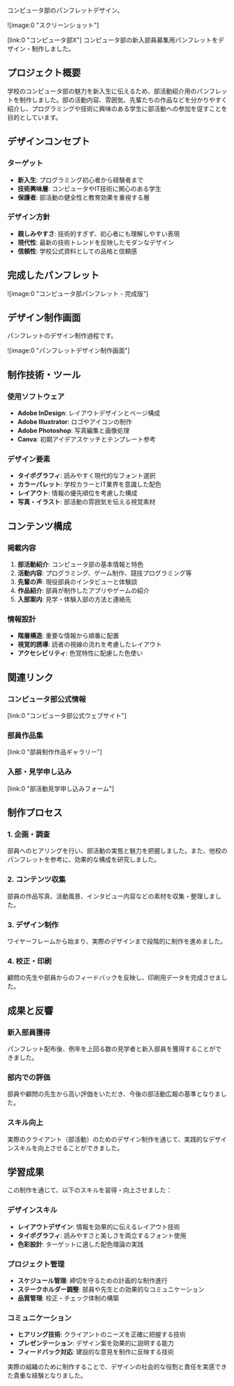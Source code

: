 コンピュータ部のパンフレットデザイン。

![image:0 "スクリーンショット"]

[link:0 "コンピュータ部X"]
コンピュータ部の新入部員募集用パンフレットをデザイン・制作しました。

## プロジェクト概要

学校のコンピュータ部の魅力を新入生に伝えるため、部活動紹介用のパンフレットを制作しました。部の活動内容、雰囲気、先輩たちの作品などを分かりやすく紹介し、プログラミングや技術に興味のある学生に部活動への参加を促すことを目的としています。

## デザインコンセプト

### ターゲット

- **新入生**: プログラミング初心者から経験者まで
- **技術興味層**: コンピュータやIT技術に関心のある学生
- **保護者**: 部活動の健全性と教育効果を重視する層

### デザイン方針

- **親しみやすさ**: 技術的すぎず、初心者にも理解しやすい表現
- **現代性**: 最新の技術トレンドを反映したモダンなデザイン
- **信頼性**: 学校公式資料としての品格と信頼感

## 完成したパンフレット

![image:0 "コンピュータ部パンフレット - 完成版"]

## デザイン制作画面

パンフレットのデザイン制作過程です。

![image:0 "パンフレットデザイン制作画面"]

## 制作技術・ツール

### 使用ソフトウェア

- **Adobe InDesign**: レイアウトデザインとページ構成
- **Adobe Illustrator**: ロゴやアイコンの制作
- **Adobe Photoshop**: 写真編集と画像処理
- **Canva**: 初期アイデアスケッチとテンプレート参考

### デザイン要素

- **タイポグラフィ**: 読みやすく現代的なフォント選択
- **カラーパレット**: 学校カラーとIT業界を意識した配色
- **レイアウト**: 情報の優先順位を考慮した構成
- **写真・イラスト**: 部活動の雰囲気を伝える視覚素材

## コンテンツ構成

### 掲載内容

1. **部活動紹介**: コンピュータ部の基本情報と特色
2. **活動内容**: プログラミング、ゲーム制作、競技プログラミング等
3. **先輩の声**: 現役部員のインタビューと体験談
4. **作品紹介**: 部員が制作したアプリやゲームの紹介
5. **入部案内**: 見学・体験入部の方法と連絡先

### 情報設計

- **階層構造**: 重要な情報から順番に配置
- **視覚的誘導**: 読者の視線の流れを考慮したレイアウト
- **アクセシビリティ**: 色覚特性に配慮した色使い

## 関連リンク

### コンピュータ部公式情報

[link:0 "コンピュータ部公式ウェブサイト"]

### 部員作品集

[link:0 "部員制作作品ギャラリー"]

### 入部・見学申し込み

[link:0 "部活動見学申し込みフォーム"]

## 制作プロセス

### 1. 企画・調査

部員へのヒアリングを行い、部活動の実態と魅力を把握しました。また、他校のパンフレットを参考に、効果的な構成を研究しました。

### 2. コンテンツ収集

部員の作品写真、活動風景、インタビュー内容などの素材を収集・整理しました。

### 3. デザイン制作

ワイヤーフレームから始まり、実際のデザインまで段階的に制作を進めました。

### 4. 校正・印刷

顧問の先生や部員からのフィードバックを反映し、印刷用データを完成させました。

## 成果と反響

### 新入部員獲得

パンフレット配布後、例年を上回る数の見学者と新入部員を獲得することができました。

### 部内での評価

部員や顧問の先生から高い評価をいただき、今後の部活動広報の基準となりました。

### スキル向上

実際のクライアント（部活動）のためのデザイン制作を通じて、実践的なデザインスキルを向上させることができました。

## 学習成果

この制作を通じて、以下のスキルを習得・向上させました：

### デザインスキル

- **レイアウトデザイン**: 情報を効果的に伝えるレイアウト技術
- **タイポグラフィ**: 読みやすさと美しさを両立するフォント使用
- **色彩設計**: ターゲットに適した配色理論の実践

### プロジェクト管理

- **スケジュール管理**: 締切を守るための計画的な制作進行
- **ステークホルダー調整**: 部員や先生との効果的なコミュニケーション
- **品質管理**: 校正・チェック体制の構築

### コミュニケーション

- **ヒアリング技術**: クライアントのニーズを正確に把握する技術
- **プレゼンテーション**: デザイン案を効果的に説明する能力
- **フィードバック対応**: 建設的な意見を制作に反映する技術

実際の組織のために制作することで、デザインの社会的な役割と責任を実感できた貴重な経験となりました。
